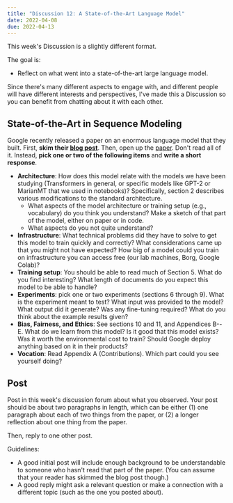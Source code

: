 ```yaml
---
title: "Discussion 12: A State-of-the-Art Language Model"
date: 2022-04-08
due: 2022-04-13
---
```


This week's Discussion is a slightly different format.

The goal is:

- Reflect on what went into a state-of-the-art large language model.

Since there's many different aspects to engage with, and different people will have different interests and perspectives, I've made this a Discussion so you can benefit from chatting about it with each other.

## State-of-the-Art in Sequence Modeling

Google recently released a paper on an enormous language model that they built. First, **skim their [blog post](https://ai.googleblog.com/2022/04/pathways-language-model-palm-scaling-to.html)**. Then, open up the [paper](https://arxiv.org/abs/2204.02311). Don't read all of it. Instead, **pick one or two of the following items** and **write a short response**.

- **Architecture**: How does this model relate with the models we have been studying (Transformers in general, or specific models like GPT-2 or MarianMT that we used in notebooks)? Specifically, section 2 describes various modifications to the standard architecture.
  - What aspects of the model architecture or training setup (e.g., vocabulary) do you think you understand? Make a sketch of that part of the model, either on paper or in code.
  - What aspects do you not quite understand?
- **Infrastructure**: What technical problems did they have to solve to get this model to train quickly and correctly? What considerations came up that you might not have expected? How big of a model could you train on infrastructure you can access free (our lab machines, Borg, Google Colab)?
- **Training setup**: You should be able to read much of Section 5. What do you find interesting? What length of documents do you expect this model to be able to handle?
- **Experiments**: pick one or two experiments (sections 6 through 9). What is the experiment meant to test? What input was provided to the model? What output did it generate? Was any fine-tuning required? What do you think about the example results given?
- **Bias, Fairness, and Ethics**: See sections 10 and 11, and Appendices B--E. What do we learn from this model? Is it good that this model exists? Was it worth the environmental cost to train? Should Google deploy anything based on it in their products?
- **Vocation**: Read Appendix A (Contributions). Which part could you see yourself doing?

## Post

Post in this week's discussion forum about what you observed. Your post should be about two paragraphs in length, which can be either (1) one paragraph about each of two things from the paper, or (2) a longer reflection about one thing from the paper.

Then, reply to one other post.

Guidelines:

- A good initial post will include enough background to be understandable to someone who hasn't read that part of the paper. (You can assume that your reader has skimmed the blog post though.)
- A good reply might ask a relevant question or make a connection with a different topic (such as the one you posted about).
